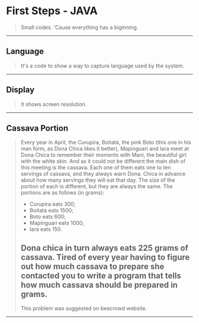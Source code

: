 # First Steps - JAVA

> Small codes. 'Cause everything has a biginning.
---

## Language 

> It's a code to show a way to capture language used by the system.
---

## Display

> It shows screen resolution.
---

## Cassava Portion

> Every year in April, the Curupira, Boitatá, the pink Boto (this one in his man form, as Dona Chica likes it better), 
> Mapinguari and Iara meet at Dona Chica to remember their moments with Mani, the beautiful girl with the white skin. 
> And as it could not be different the main dish of this meeting is the cassava. Each one of them eats one to ten 
> servings of cassava, and they always warn Dona. Chica in advance about how many servings they will eat that day. The 
> size of the portion of each is different, but they are always the same. The portions are as follows (in grams):
>
>* Curupira eats 300;
>* Boitatá eats 1500;
>* Boto eats 600;
>* Mapinguari eats 1000;
>* Iara eats 150.
>
> Dona chica in turn always eats 225 grams of cassava. Tired of every year having to figure out how much cassava to 
> prepare she contacted you to write a program that tells how much cassava should be prepared in grams.
> ---
> This problem was suggested on beecrowd website. 
---
